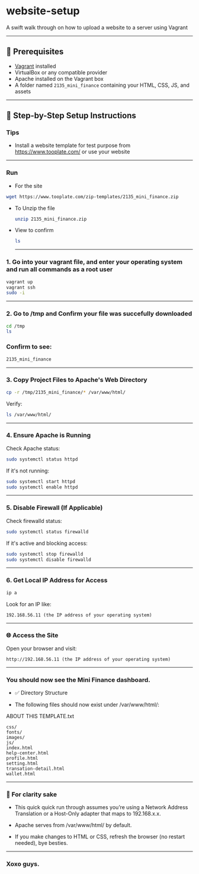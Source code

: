 # website-setup

A swift walk through on how to upload a website to a server using Vagrant

---

## 🧰 Prerequisites

- [Vagrant](https://www.vagrantup.com/) installed  
- VirtualBox or any compatible provider  
- Apache installed on the Vagrant box  
- A folder named `2135_mini_finance` containing your HTML, CSS, JS, and assets  

---


## 🚀 Step-by-Step Setup Instructions

### Tips

- Install a website template for test purpose from https://www.tooplate.com/ or use your website

---


### Run

- For the site
  
``` bash
wget https://www.tooplate.com/zip-templates/2135_mini_finance.zip
```

- To Unzip the file

  ``` bash
  unzip 2135_mini_finance.zip
  ```

- View to confirm

  ```bash
  ls
  ```

  ---


### 1. Go into your vagrant file, and enter your operating system and run all commands as a root user

```bash
vagrant up
vagrant ssh
sudo -i
```
---


### 2. Go to /tmp and Confirm your file was succefully downloaded

```bash
cd /tmp
ls
```
### Confirm to see:

```bash
2135_mini_finance
```

---


### 3. Copy Project Files to Apache's Web Directory
```bash
cp -r /tmp/2135_mini_finance/* /var/www/html/
```

Verify:

```bash
ls /var/www/html/
```
---


### 4. Ensure Apache is Running
Check Apache status:

```bash
sudo systemctl status httpd
```
If it's not running:

```bash
sudo systemctl start httpd
sudo systemctl enable httpd
```
---


### 5. Disable Firewall (If Applicable)
Check firewalld status:

```bash
sudo systemctl status firewalld
```

If it's active and blocking access:

```bash
sudo systemctl stop firewalld
sudo systemctl disable firewalld
```
---


### 6. Get Local IP Address for Access

```bash
ip a
```

Look for an IP like:

```text
192.168.56.11 (the IP address of your operating system)
```
---



### 🌐 Access the Site
Open your browser and visit:

```
http://192.168.56.11 (the IP address of your operating system)
```
---



### You should now see the Mini Finance dashboard.

- ✅ Directory Structure

- The following files should now exist under /var/www/html/:



ABOUT THIS TEMPLATE.txt
```
css/
fonts/
images/
js/
index.html
help-center.html
profile.html
setting.html
transation-detail.html
wallet.html
```
---


### 📌 For clarity sake

- This quick quick run through assumes you’re using a Network Address Translation or a Host-Only adapter that maps to 192.168.x.x.

- Apache serves from /var/www/html/ by default.

- If you make changes to HTML or CSS, refresh the browser (no restart needed), bye besties.

---



### Xoxo guys.
